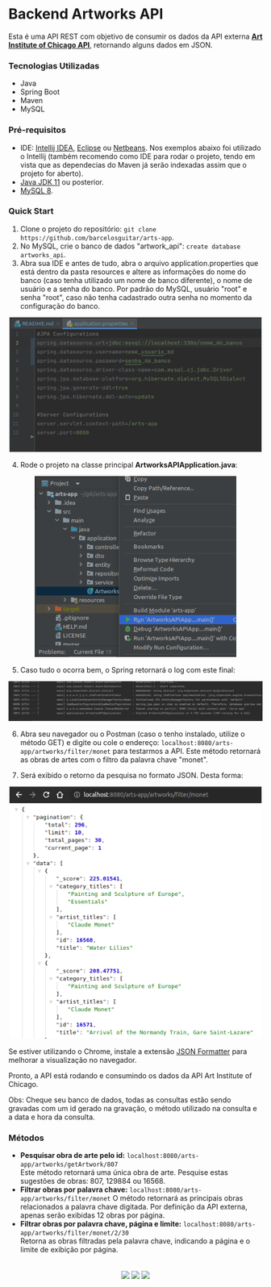 # Backend Artworks API

Esta é uma API REST com objetivo de consumir os dados da API externa  **[Art Institute of Chicago API](https://api.artic.edu/docs/#introduction)**, 
retornando alguns dados em JSON.

### Tecnologias Utilizadas

- Java
- Spring Boot
- Maven
- MySQL

### Pré-requisitos

- IDE: [Intellij IDEA](https://www.jetbrains.com/pt-br/idea/download/), [Eclipse](https://www.eclipse.org/downloads/) ou [Netbeans](https://netbeans.apache.org/download/). Nos exemplos abaixo foi utilizado o Intellij (também recomendo como IDE para rodar o projeto, tendo em vista que as dependecias do Maven já serão indexadas assim que o projeto for aberto).
- [Java JDK 11](https://www.oracle.com/br/java/technologies/javase/jdk11-archive-downloads.html) ou posterior.
- [MySQL 8](https://dev.mysql.com/downloads/).

###  Quick Start

1. Clone o projeto do repositório: `git clone https://github.com/barcelosguitar/arts-app`.
2. No MySQL, crie o banco de dados "artwork_api": `create database artworks_api`.
3. Abra sua IDE e antes de tudo, abra o arquivo application.properties que está dentro da pasta resources e altere as informações do nome do banco (caso tenha utilizado um nome de banco diferente), o nome de usuário e a senha do banco. Por padrão do MySQL, usuário "root" e senha "root", caso não tenha cadastrado outra senha no momento da configuração do banco.
 <div align="center">
     <img src="src/main/resources/img/application_properties.png" alt="drawing" width="500"/>
 </div>

4. Rode o projeto na classe principal **ArtworksAPIApplication.java**:
<div align="center">
    <img src="src/main/resources/img/run_project.png" alt="drawing" width="400"/>
</div>

5. Caso tudo o ocorra bem, o Spring retornará o log com este final:
<div align="center">
   <img src="src/main/resources/img/log.png" alt="drawing" width="780"/>
</div>

6. Abra seu navegador ou o Postman (caso o tenho instalado, utilize o método GET) e digite ou cole o endereço: 
`localhost:8080/arts-app/artworks/filter/monet` para testarmos a API. Este método retornará as obras de artes com o filtro da palavra chave "monet".  

7. Será exibido o retorno da pesquisa no formato JSON. Desta forma:
<div align="center">
   <img src="src/main/resources/img/json_return.png" alt="drawing" width="500"/>
</div>

Se estiver utilizando o Chrome, instale a extensão [JSON Formatter](https://chrome.google.com/webstore/detail/json-formatter/bcjindcccaagfpapjjmafapmmgkkhgoa) para melhorar a visualização no navegador.

Pronto, a API está rodando e consumindo os dados da API Art Institute of Chicago.   

Obs: Cheque seu banco de dados, todas as consultas estão sendo gravadas com um id gerado na gravação, o método utilizado na consulta e a data e hora da consulta.    

### Métodos

- **Pesquisar obra de arte pelo id:** `localhost:8080/arts-app/artworks/getArtwork/807`  
    Este método retornará uma única obra de arte. Pesquise estas sugestões de obras: 807, 129884 ou 16568.
- **Filtrar obras por palavra chave:** `localhost:8080/arts-app/artworks/filter/monet` 
    O método retornará as principais obras relacionados a palavra chave digitada. Por definição da API externa, apenas serão exibidas 12 obras por página.
- **Filtrar obras por palavra chave, página e limite:** `localhost:8080/arts-app/artworks/filter/monet/2/30`  
    Retorna as obras filtradas pela palavra chave, indicando a página e o limite de exibição por página.  

<div align="center" style="padding-top: 20px;">
  <img src="https://cdn.jsdelivr.net/gh/devicons/devicon/icons/java/java-original.svg" height="50">
  <img src="https://cdn.jsdelivr.net/gh/devicons/devicon/icons/spring/spring-original.svg" height="44">
  <img src="https://cdn.jsdelivr.net/gh/devicons/devicon/icons/mysql/mysql-original.svg" height="45">
</div>
<link rel="stylesheet" href="https://cdn.jsdelivr.net/gh/devicons/devicon@v2.15.1/devicon.min.css">
